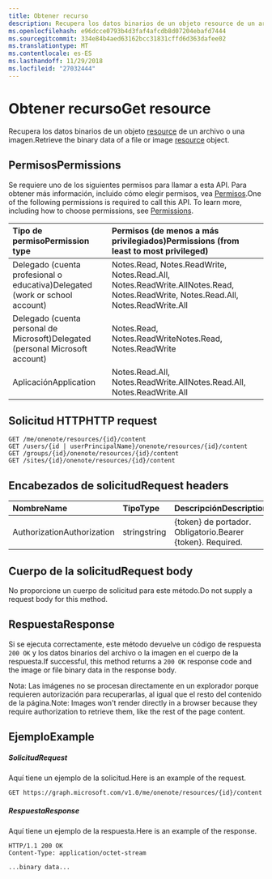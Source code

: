 ```yaml
---
title: Obtener recurso
description: Recupera los datos binarios de un objeto resource de un archivo o una imagen.
ms.openlocfilehash: e96dcce0793b4d3faf4afcdb8d07204ebafd7444
ms.sourcegitcommit: 334e84b4aed63162bcc31831cffd6d363dafee02
ms.translationtype: MT
ms.contentlocale: es-ES
ms.lasthandoff: 11/29/2018
ms.locfileid: "27032444"
---
```

# <a name="get-resource"></a><span data-ttu-id="b8249-103">Obtener recurso</span><span class="sxs-lookup"><span data-stu-id="b8249-103">Get resource</span></span>

<span data-ttu-id="b8249-104">Recupera los datos binarios de un objeto [resource](../resources/resource.md) de un archivo o una imagen.</span><span class="sxs-lookup"><span data-stu-id="b8249-104">Retrieve the binary data of a file or image [resource](../resources/resource.md) object.</span></span>
## <a name="permissions"></a><span data-ttu-id="b8249-105">Permisos</span><span class="sxs-lookup"><span data-stu-id="b8249-105">Permissions</span></span>
<span data-ttu-id="b8249-p101">Se requiere uno de los siguientes permisos para llamar a esta API. Para obtener más información, incluido cómo elegir permisos, vea [Permisos](/graph/permissions-reference).</span><span class="sxs-lookup"><span data-stu-id="b8249-p101">One of the following permissions is required to call this API. To learn more, including how to choose permissions, see [Permissions](/graph/permissions-reference).</span></span>

|<span data-ttu-id="b8249-108">Tipo de permiso</span><span class="sxs-lookup"><span data-stu-id="b8249-108">Permission type</span></span>      | <span data-ttu-id="b8249-109">Permisos (de menos a más privilegiados)</span><span class="sxs-lookup"><span data-stu-id="b8249-109">Permissions (from least to most privileged)</span></span>              |
|:--------------------|:---------------------------------------------------------|
|<span data-ttu-id="b8249-110">Delegado (cuenta profesional o educativa)</span><span class="sxs-lookup"><span data-stu-id="b8249-110">Delegated (work or school account)</span></span> | <span data-ttu-id="b8249-111">Notes.Read, Notes.ReadWrite, Notes.Read.All, Notes.ReadWrite.All</span><span class="sxs-lookup"><span data-stu-id="b8249-111">Notes.Read, Notes.ReadWrite, Notes.Read.All, Notes.ReadWrite.All</span></span>    |
|<span data-ttu-id="b8249-112">Delegado (cuenta personal de Microsoft)</span><span class="sxs-lookup"><span data-stu-id="b8249-112">Delegated (personal Microsoft account)</span></span> | <span data-ttu-id="b8249-113">Notes.Read, Notes.ReadWrite</span><span class="sxs-lookup"><span data-stu-id="b8249-113">Notes.Read, Notes.ReadWrite</span></span>    |
|<span data-ttu-id="b8249-114">Aplicación</span><span class="sxs-lookup"><span data-stu-id="b8249-114">Application</span></span> | <span data-ttu-id="b8249-115">Notes.Read.All, Notes.ReadWrite.All</span><span class="sxs-lookup"><span data-stu-id="b8249-115">Notes.Read.All, Notes.ReadWrite.All</span></span> |

## <a name="http-request"></a><span data-ttu-id="b8249-116">Solicitud HTTP</span><span class="sxs-lookup"><span data-stu-id="b8249-116">HTTP request</span></span>
<!-- { "blockType": "ignored" } -->
```http
GET /me/onenote/resources/{id}/content
GET /users/{id | userPrincipalName}/onenote/resources/{id}/content
GET /groups/{id}/onenote/resources/{id}/content
GET /sites/{id}/onenote/resources/{id}/content
```

## <a name="request-headers"></a><span data-ttu-id="b8249-117">Encabezados de solicitud</span><span class="sxs-lookup"><span data-stu-id="b8249-117">Request headers</span></span>
| <span data-ttu-id="b8249-118">Nombre</span><span class="sxs-lookup"><span data-stu-id="b8249-118">Name</span></span>       | <span data-ttu-id="b8249-119">Tipo</span><span class="sxs-lookup"><span data-stu-id="b8249-119">Type</span></span> | <span data-ttu-id="b8249-120">Descripción</span><span class="sxs-lookup"><span data-stu-id="b8249-120">Description</span></span>|
|:-----------|:------|:----------|
| <span data-ttu-id="b8249-121">Authorization</span><span class="sxs-lookup"><span data-stu-id="b8249-121">Authorization</span></span>  | <span data-ttu-id="b8249-122">string</span><span class="sxs-lookup"><span data-stu-id="b8249-122">string</span></span>  | <span data-ttu-id="b8249-p102">{token} de portador. Obligatorio.</span><span class="sxs-lookup"><span data-stu-id="b8249-p102">Bearer {token}. Required.</span></span> |

## <a name="request-body"></a><span data-ttu-id="b8249-125">Cuerpo de la solicitud</span><span class="sxs-lookup"><span data-stu-id="b8249-125">Request body</span></span>
<span data-ttu-id="b8249-126">No proporcione un cuerpo de solicitud para este método.</span><span class="sxs-lookup"><span data-stu-id="b8249-126">Do not supply a request body for this method.</span></span>

## <a name="response"></a><span data-ttu-id="b8249-127">Respuesta</span><span class="sxs-lookup"><span data-stu-id="b8249-127">Response</span></span>

<span data-ttu-id="b8249-128">Si se ejecuta correctamente, este método devuelve un código de respuesta `200 OK` y los datos binarios del archivo o la imagen en el cuerpo de la respuesta.</span><span class="sxs-lookup"><span data-stu-id="b8249-128">If successful, this method returns a `200 OK` response code and the image or file binary data in the response body.</span></span>

<span data-ttu-id="b8249-129">Nota: Las imágenes no se procesan directamente en un explorador porque requieren autorización para recuperarlas, al igual que el resto del contenido de la página.</span><span class="sxs-lookup"><span data-stu-id="b8249-129">Note: Images won't render directly in a browser because they require authorization to retrieve them, like the rest of the page content.</span></span>
## <a name="example"></a><span data-ttu-id="b8249-130">Ejemplo</span><span class="sxs-lookup"><span data-stu-id="b8249-130">Example</span></span>
##### <a name="request"></a><span data-ttu-id="b8249-131">Solicitud</span><span class="sxs-lookup"><span data-stu-id="b8249-131">Request</span></span>
<span data-ttu-id="b8249-132">Aquí tiene un ejemplo de la solicitud.</span><span class="sxs-lookup"><span data-stu-id="b8249-132">Here is an example of the request.</span></span>
<!-- {
  "blockType": "request",
  "name": "get_resource"
}-->
```http
GET https://graph.microsoft.com/v1.0/me/onenote/resources/{id}/content
```
##### <a name="response"></a><span data-ttu-id="b8249-133">Respuesta</span><span class="sxs-lookup"><span data-stu-id="b8249-133">Response</span></span>
<span data-ttu-id="b8249-134">Aquí tiene un ejemplo de la respuesta.</span><span class="sxs-lookup"><span data-stu-id="b8249-134">Here is an example of the response.</span></span>
<!-- {
  "blockType": "response",
  "truncated": true,
  "@odata.type": "Edm.Stream"
} -->
```http
HTTP/1.1 200 OK
Content-Type: application/octet-stream

...binary data...
```

<!-- uuid: 8fcb5dbc-d5aa-4681-8e31-b001d5168d79
2015-10-25 14:57:30 UTC -->
<!-- {
  "type": "#page.annotation",
  "description": "Get resource",
  "keywords": "",
  "section": "documentation",
  "tocPath": ""
}-->
